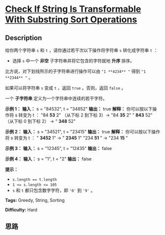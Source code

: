 # [Check If String Is Transformable With Substring Sort Operations][title]

## Description

给你两个字符串 `s` 和 `t` ，请你通过若干次以下操作将字符串 `s` 转化成字符串 `t` ：

  * 选择 `s` 中一个 **非空**  子字符串并将它包含的字符就地 **升序**  排序。

比方说，对下划线所示的子字符串进行操作可以由 `"1 **4234** "` 得到 `"1 **2344** "` 。

如果可以将字符串 `s` 变成 `t` ，返回 `true` 。否则，返回 `false` 。

一个 **子字符串**  定义为一个字符串中连续的若干字符。



**示例 1：**
            **输入：** s = "84532", t = "34852"    **输出：** true    **解释：** 你可以按以下操作将 s 转变为 t ：    "84 **53** 2" （从下标 2 到下标 3）-> "84 **35** 2"    " **843** 52" （从下标 0 到下标 2） -> " **348** 52"    

**示例 2：**
            **输入：** s = "34521", t = "23415"    **输出：** true    **解释：** 你可以按以下操作将 s 转变为 t ：    " **3452** 1" -> " **2345** 1"    "234 **51** " -> "234 **15** "    

**示例 3：**
            **输入：** s = "12345", t = "12435"    **输出：** false    

**示例 4：**
            **输入：** s = "1", t = "2"    **输出：** false    



**提示：**

  * `s.length == t.length`
  * `1 <= s.length <= 105`
  * `s` 和 `t` 都只包含数字字符，即 `'0'` 到 `'9'` 。


**Tags:** Greedy, String, Sorting

**Difficulty:** Hard

## 思路

[title]: https://leetcode-cn.com/problems/check-if-string-is-transformable-with-substring-sort-operations

